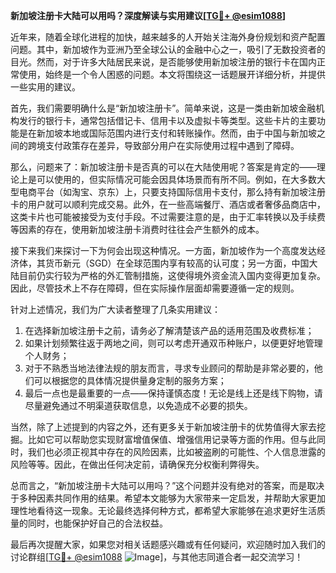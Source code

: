 **新加坡注册卡大陆可以用吗？深度解读与实用建议[[TG💪+ @esim1088](https://t.me/s/esim1088)]**

近年来，随着全球化进程的加快，越来越多的人开始关注海外身份规划和资产配置问题。其中，新加坡作为亚洲乃至全球公认的金融中心之一，吸引了无数投资者的目光。然而，对于许多大陆居民来说，是否能够使用新加坡注册的银行卡在国内正常使用，始终是一个令人困惑的问题。本文将围绕这一话题展开详细分析，并提供一些实用的建议。

首先，我们需要明确什么是“新加坡注册卡”。简单来说，这是一类由新加坡金融机构发行的银行卡，通常包括借记卡、信用卡以及虚拟卡等类型。这些卡片的主要功能是在新加坡本地或国际范围内进行支付和转账操作。然而，由于中国与新加坡之间的跨境支付政策存在差异，导致部分用户在实际使用过程中遇到了障碍。

那么，问题来了：新加坡注册卡是否真的可以在大陆使用呢？答案是肯定的——理论上是可以使用的，但实际情况可能会因具体场景而有所不同。例如，在大多数大型电商平台（如淘宝、京东）上，只要支持国际信用卡支付，那么持有新加坡注册卡的用户就可以顺利完成交易。此外，在一些高端餐厅、酒店或者奢侈品商店中，这类卡片也可能被接受为支付手段。不过需要注意的是，由于汇率转换以及手续费等因素的存在，使用新加坡注册卡消费时往往会产生额外的成本。

接下来我们来探讨一下为何会出现这种情况。一方面，新加坡作为一个高度发达经济体，其货币新元（SGD）在全球范围内享有较高的认可度；另一方面，中国大陆目前仍实行较为严格的外汇管制措施，这使得境外资金流入国内变得更加复杂。因此，尽管技术上不存在障碍，但在实际操作层面却需要遵循一定的规则。

针对上述情况，我们为广大读者整理了几条实用建议：
1. 在选择新加坡注册卡之前，请务必了解清楚该产品的适用范围及收费标准；
2. 如果计划频繁往返于两地之间，则可以考虑开通双币种账户，以便更好地管理个人财务；
3. 对于不熟悉当地法律法规的朋友而言，寻求专业顾问的帮助是非常必要的，他们可以根据您的具体情况提供量身定制的服务方案；
4. 最后一点也是最重要的一点——保持谨慎态度！无论是线上还是线下购物，请尽量避免通过不明渠道获取信息，以免造成不必要的损失。

当然，除了上述提到的内容之外，还有更多关于新加坡注册卡的优势值得大家去挖掘。比如它可以帮助您实现财富增值保值、增强信用记录等方面的作用。但与此同时，我们也必须正视其中存在的风险因素，比如被盗刷的可能性、个人信息泄露的风险等等。因此，在做出任何决定前，请确保充分权衡利弊得失。

总而言之，“新加坡注册卡大陆可以用吗？”这个问题并没有绝对的答案，而是取决于多种因素共同作用的结果。希望本文能够为大家带来一定启发，并帮助大家更加理性地看待这一现象。无论最终选择何种方式，都希望大家能够在追求更好生活质量的同时，也能保护好自己的合法权益。

最后再次提醒大家，如果您对相关话题感兴趣或有任何疑问，欢迎随时加入我们的讨论群组[[TG💪+ @esim1088](https://t.me/s/esim1088) ![Image](https://i.postimg.cc/4NQfJmqS/Snipaste-2025-05-13-00-14-12.png)]，与其他志同道合者一起交流学习！